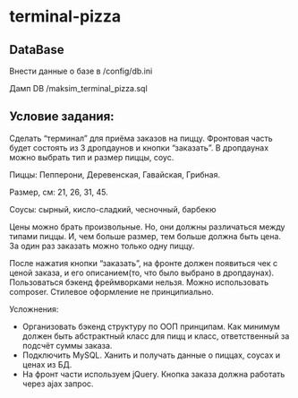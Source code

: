 # terminal-pizza

## DataBase
Внести данные о базе в /config/db.ini

Дамп DB /maksim_terminal_pizza.sql

## Условие задания:
Сделать “терминал” для приёма заказов на пиццу. Фронтовая часть будет состоять из 3 дропдаунов и кнопки “заказать”. В дропдаунах можно выбрать тип и размер пиццы, соус.

Пиццы: Пепперони, Деревенская, Гавайская, Грибная.

Размер, см: 21, 26, 31, 45.

Соусы: сырный, кисло-сладкий, чесночный, барбекю

Цены можно брать произвольные. Но, они должны различаться между типами пиццы. И, чем больше размер, тем больше должна быть цена. За один раз заказать можно только одну пиццу.

После нажатия кнопки “заказать”, на фронте должен появиться чек с ценой заказа, и его описанием(то, что было выбрано в дропдаунах).  Пользоваться бэкенд фреймворками нельзя. Можно использовать composer. Стилевое оформление не принципиально.

Усложнения:
* Организовать бэкенд структуру по ООП принципам. Как минимум должен быть абстрактный класс для пицц и класс, ответственный за подсчёт суммы заказа.
* Подключить MySQL. Ханить и получать данные о пиццах, соусах и ценах из БД.
* На фронт части используем jQuery. Кнопка заказа должна работать через ajax запрос.
